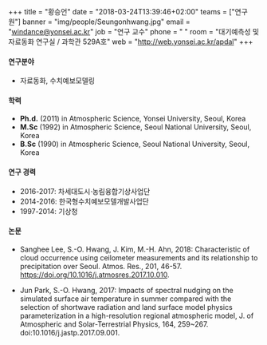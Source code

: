 +++
title = "황승언"
date = "2018-03-24T13:39:46+02:00"
teams = ["연구원"]
banner = "img/people/Seungonhwang.jpg"
email = "windance@yonsei.ac.kr"
job = "연구 교수"
phone = " "
room = "대기예측성 및 자료동화 연구실 / 과학관 529A호"
web = "http://web.yonsei.ac.kr/apdal"
+++

#### 연구분야
+  자료동화,  수치예보모델링

#### 학력
+ **Ph.d.**  (2011) in Atmospheric Science, Yonsei University, Seoul, Korea
+ **M.Sc**  (1992) in Atmospheric Science, Seoul National University, Seoul, Korea
+ **B.Sc**  (1990) in Atmospheric Science, Seoul National University, Seoul, Korea

#### 연구 경력
+ 2016-2017: 차세대도시·농림융합기상사업단
+ 2014-2016: 한국형수치예보모델개발사업단
+ 1997-2014: 기상청

#### 논문
+ Sanghee Lee, S.-O. Hwang, J. Kim, M.-H. Ahn, 2018: Characteristic of cloud occurrence using ceilometer measurements and its relationship to precipitation over Seoul. Atmos. Res., 201, 46-57. https://doi.org/10.1016/j.atmosres.2017.10.010.

+ Jun Park, S.-O. Hwang, 2017: Impacts of spectral nudging on the simulated surface air temperature in summer compared with the selection of shortwave radiation and land surface model physics parameterization in a high-resolution regional atmospheric model, J. of Atmospheric and Solar-Terrestrial Physics, 164, 259~267. doi:10.1016/j.jastp.2017.09.001.

